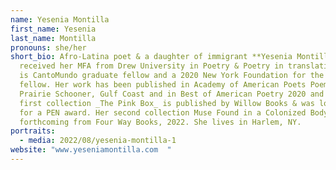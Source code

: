 ```yaml
---
name: Yesenia Montilla
first_name: Yesenia
last_name: Montilla
pronouns: she/her
short_bio: Afro-Latina poet & a daughter of immigrant **Yesenia Montilla**
  received her MFA from Drew University in Poetry & Poetry in translation. She
  is CantoMundo graduate fellow and a 2020 New York Foundation for the Arts
  fellow. Her work has been published in Academy of American Poets Poem-a-Day,
  Prairie Schooner, Gulf Coast and in Best of American Poetry 2020 and 2021. Her
  first collection _The Pink Box_ is published by Willow Books & was longlisted
  for a PEN award. Her second collection Muse Found in a Colonized Body is
  forthcoming from Four Way Books, 2022. She lives in Harlem, NY.
portraits:
  - media: 2022/08/yesenia-montilla-1
website: "www.yeseniamontilla.com  "
---
```

